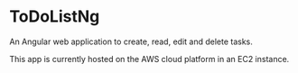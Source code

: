 # ToDoListNg

An Angular web application to create, read, edit and delete tasks. 

This app is currently hosted on the AWS cloud platform in an EC2 instance.

